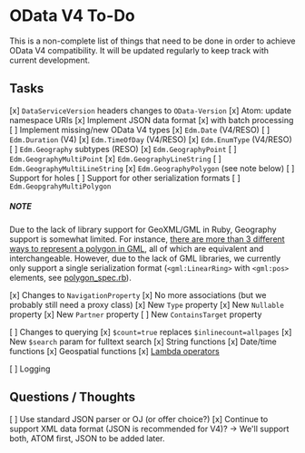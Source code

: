# OData V4 To-Do

This is a non-complete list of things that need to be done in order to achieve OData V4 compatibility. It will be updated regularly to keep track with current development.

## Tasks

[x] `DataServiceVersion` headers changes to `OData-Version`
[x] Atom: update namespace URIs
[x] Implement JSON data format
  [x] with batch processing
[ ] Implement missing/new OData V4 types
  [x] `Edm.Date` (V4/RESO)
  [ ] `Edm.Duration` (V4)
  [x] `Edm.TimeOfDay` (V4/RESO)
  [x] `Edm.EnumType` (V4/RESO)
  [ ] `Edm.Geography` subtypes (RESO)
    [x] `Edm.GeographyPoint`
    [ ] `Edm.GeographyMultiPoint`
    [x] `Edm.GeographyLineString`
    [ ] `Edm.GeographyMultiLineString`
    [x] `Edm.GeographyPolygon` (see note below)
        [ ] Support for holes
        [ ] Support for other serialization formats
    [ ] `Edm.GeopgrahyMultiPolygon`

##### NOTE

Due to the lack of library support for GeoXML/GML in Ruby, Geography support is somewhat limited. For instance, [there are more than 3 different ways to represent a polygon in GML][gml-madness], all of which are equivalent and interchangeable. However, due to the lack of GML libraries, we currently only support a single serialization format (`<gml:LinearRing>` with `<gml:pos>` elements, see [polygon_spec.rb][polygon_spec]).

[gml-madness]: http://erouault.blogspot.com/2014/04/gml-madness.html
[polygon_spec]: spec/odata/v4/properties/geography/polygon_spec.rb

[x] Changes to `NavigationProperty`
  [x] No more associations (but we probably still need a proxy class)
  [x] New `Type` property
  [x] New `Nullable` property
  [x] New `Partner` property
  [ ] New `ContainsTarget` property

[ ] Changes to querying
  [x] `$count=true` replaces `$inlinecount=allpages`
  [x] New `$search` param for fulltext search
  [x] String functions
  [x] Date/time functions
  [x] Geospatial functions
  [x] [Lambda operators][1]

[ ] Logging

[1]: http://docs.oasis-open.org/odata/odata/v4.0/errata02/os/complete/part2-url-conventions/odata-v4.0-errata02-os-part2-url-conventions-complete.html#_Toc406398149

## Questions / Thoughts

[ ] Use standard JSON parser or OJ (or offer choice?)
[x] Continue to support XML data format (JSON is recommended for V4)? -> We'll support both, ATOM first, JSON to be added later.
